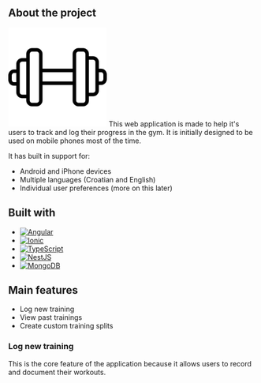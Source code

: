 ## About the project
<img src="main-app/frontend/src/assets/images/logo.png" width="200" height="200">
This web application is made to help it's users to track and log their progress in the gym. 
It is initially designed to be used on mobile phones most of the time.

It has built in support for:
- Android and iPhone devices
- Multiple languages (Croatian and English)
- Individual user preferences (more on this later)

## Built with
- [![Angular](https://img.shields.io/badge/angular-%23DD0031.svg?style=for-the-badge&logo=angular&logoColor=white)](https://angular.io/)
- [![Ionic](https://img.shields.io/badge/Ionic-%233880FF.svg?style=for-the-badge&logo=Ionic&logoColor=white)](https://ionicframework.com/)
- [![TypeScript](https://img.shields.io/badge/typescript-%23007ACC.svg?style=for-the-badge&logo=typescript&logoColor=white)](https://www.typescriptlang.org/)
- [![NestJS](https://img.shields.io/badge/nestjs-%23E0234E.svg?style=for-the-badge&logo=nestjs&logoColor=white)](https://nestjs.com/)
- [![MongoDB](https://img.shields.io/badge/MongoDB-%234ea94b.svg?style=for-the-badge&logo=mongodb&logoColor=white)](https://www.mongodb.com/home)

## Main features
- Log new training
- View past trainings
- Create custom training splits

### Log new training
This is the core feature of the application because it allows users to record and document their workouts.
